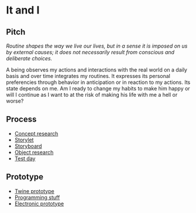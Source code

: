 # It and I

## Pitch

*Routine shapes the way we live our lives, but in a sense it is imposed on us by external causes; it does not necessarily result from conscious and deliberate choices.*

A being observes my actions and interactions with the real world on a daily basis and over time integrates my routines. It expresses its personal preferencies through behavior in anticipation or in reaction to my actions. Its state depends on me. Am I ready to change my habits to make him happy or will I continue as I want to at the risk of making his life with me a hell or worse?

## Process

- [Concept research](../process/2022-12-04-concept-research.md)
- [Storylet](../process/2022-11-28-storylet.md)
- [Storyboard](../process/2022-12-13-storyboard.md)
- [Object research](../process/2022-12-06-object-research.md)
- [Test day](../process/2022-12-21-testday.md)

## Prototype

- [Twine prototype](../prototypes/twine/It_and_I-v3.html)
- [Programming stuff](../code/README.md)
- [Electronic prototype](../prototypes/electronics/2023-01-06-electro-proto.md)